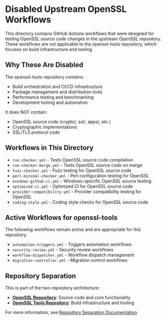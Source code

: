# Disabled Upstream OpenSSL Workflows

This directory contains GitHub Actions workflows that were designed for testing OpenSSL source code changes in the upstream OpenSSL repository. These workflows are not applicable to the openssl-tools repository, which focuses on build infrastructure and tooling.

## Why These Are Disabled

The openssl-tools repository contains:
- Build orchestration and CI/CD infrastructure
- Package management and distribution tools
- Performance testing and benchmarking
- Development tooling and automation

It does NOT contain:
- OpenSSL source code (crypto/, ssl/, apps/, etc.)
- Cryptographic implementations
- SSL/TLS protocol code

## Workflows in This Directory

- `run-checker.yml` - Tests OpenSSL source code compilation
- `run-checker-merge.yml` - Tests OpenSSL source code on merge
- `fuzz-checker.yml` - Fuzz testing for OpenSSL source code
- `perl-minimal-checker.yml` - Perl configuration testing for OpenSSL
- `windows-github-ci.yml` - Windows-specific OpenSSL source testing
- `optimized-ci.yml` - Optimized CI for OpenSSL source code
- `provider-compatibility.yml` - Provider compatibility testing for OpenSSL
- `coding-style.yml` - Coding style checks for OpenSSL source code

## Active Workflows for openssl-tools

The following workflows remain active and are appropriate for this repository:

- `automation-triggers.yml` - Triggers automation workflows
- `security-review.yml` - Security review workflows
- `workflow-dispatcher.yml` - Workflow dispatch management
- `migration-controller.yml` - Migration control workflows

## Repository Separation

This is part of the two-repository architecture:

- **[OpenSSL Repository](https://github.com/sparesparrow/openssl)**: Source code and core functionality
- **[OpenSSL Tools Repository](https://github.com/sparesparrow/openssl-tools)**: Build infrastructure and tooling

For more information, see [Repository Separation Documentation](../docs/explanation/repo-separation.md).
